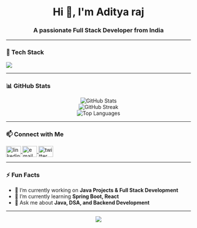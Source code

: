 <h1 align="center">Hi 👋, I'm Aditya raj</h1>
<h3 align="center">A passionate Full Stack Developer from India</h3>

---

### 🌟 Tech Stack

<p align="left">
  <img src="https://skillicons.dev/icons?i=java,spring,html,css,js,python,c,cpp,mysql,git,github,vscode&theme=light" />
</p>

---

### 📊 GitHub Stats

<p align="center">
  <img src="https://github-readme-stats.vercel.app/api?username=your-username&show_icons=true&theme=radical" alt="GitHub Stats" />
  <br />
  <img src="https://github-readme-streak-stats.herokuapp.com?user=your-username&theme=radical" alt="GitHub Streak" />
  <br />
  <img src="https://github-readme-stats.vercel.app/api/top-langs/?username=your-username&layout=compact&theme=radical" alt="Top Languages" />
</p>

---

### 📫 Connect with Me

<p align="left">
  <a href="https://linkedin.com/in/your-linkedin" target="blank">
    <img align="center" src="https://cdn.jsdelivr.net/npm/simple-icons@v3/icons/linkedin.svg" alt="linkedin" height="30" width="40" />
  </a>
  <a href="mailto:your-email@gmail.com">
    <img align="center" src="https://cdn.jsdelivr.net/npm/simple-icons@v3/icons/gmail.svg" alt="email" height="30" width="40" />
  </a>
  <a href="https://twitter.com/your-twitter" target="blank">
    <img align="center" src="https://cdn.jsdelivr.net/npm/simple-icons@v3/icons/twitter.svg" alt="twitter" height="30" width="40" />
  </a>
</p>

---

### ⚡ Fun Facts

- 🔭 I’m currently working on **Java Projects & Full Stack Development**
- 🌱 I’m currently learning **Spring Boot, React**
- 💬 Ask me about **Java, DSA, and Backend Development**


---

<!-- Trophy Section (optional) -->
<p align="center">
  <img src="https://github-profile-trophy.vercel.app/?username=your-username&theme=radical&no-bg=true" />
</p>

